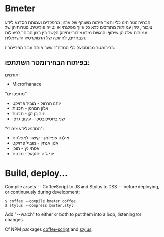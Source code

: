 # Bmeter

הבחירומטר הינו כלי ותוצר פיתוח משותף של ארגון מתפקדים ועמותת הסדנא לידע ציבורי, שהן עמותות מתנדבים ללא כל שיוך מפלגתי או נטייה פוליטית. מטרותיהן של עמותות אלה הן שיתוף והנגשת מידע ציבורי וחיזוק הקשר בין רצון הבוחר לפעילות הנבחרים, לחיזוקה של הדמוקרטיה הישראלית.

בחירומטר מבוסס על כלי המדח"כ אשר פותח עבור הפריימריז.

## בפיתוח הבחירומטר השתתפו:
תורמים:
- Microfinanace

"מתפקדים":
- יותם הרחול - מוביל פרויקט
- אלון המרמן - תכנות
- יניב בן זקן - תכנות
- שני ברוסילובסקי - עיצוב גרפי

"הסדנא לידע ציבורי":
- אילנה שפייזמן - קישור למפלגות
- אלון אנתין - מוביל פרויקט
- אסתי כץ - תוכן
- יוני ג'ה יחזקאל - תכנות

# Build, deploy...

Compile assets -- CoffeeScript to JS and Stylus to CSS -- before deploying, or continuously during development:

	$ coffee --compile bmeter.coffee
	$ stylus --compress bmeter.styl

Add "--watch" to either or both to put them into a loop, listening for changes.

Cf NPM packages [coffee-script](https://www.npmjs.org/package/coffee-script) and [stylus](https://www.npmjs.org/package/stylus).
